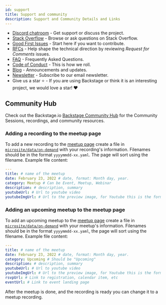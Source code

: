 ```yaml
---
id: support
title: Support and community
description: Support and Community Details and Links
---
```


- [Discord chatroom](https://discord.gg/backstage-687207715902193673) - Get support or discuss the
  project.
- [Stack Overflow](https://stackoverflow.com/questions/tagged/backstage) - Browse or ask questions on Stack Overflow.
- [Good First Issues](https://github.com/backstage/backstage/contribute) - Start
  here if you want to contribute.
- [RFCs](https://github.com/backstage/backstage/labels/rfc) - Help shape the
  technical direction by reviewing _Request for Comments_ issues.
- [FAQ](../FAQ.md) - Frequently Asked Questions.
- [Code of Conduct](https://github.com/backstage/backstage/blob/master/CODE_OF_CONDUCT.md) -
  This is how we roll.
- [Blog](https://backstage.io/blog/) - Announcements and updates.
- [Newsletter](https://mailchi.mp/spotify/backstage-community) - Subscribe to
  our email newsletter.
- Give us a star ⭐️ - If you are using Backstage or think it is an interesting
  project, we would love a star! ❤️

## Community Hub

Check out the Backstage.io [Backstage Community Hub](https://backstage.io/community) for the Community Sessions, recordings, and community resources.

### Adding a recording to the meetup page

To add a new recording to the [meetup page](https://backstage.io/on-demand)
create a file in
[`microsite/data/on-demand`](https://github.com/backstage/backstage/tree/master/microsite/data/on-demand)
with your recording's information. Filenames should be in the format `yyyymmdd-xx.yaml`. The page will sort using the filename. Example file content:

```yaml
---
title: # name of the meetup
date: February 23, 2022 # date, format: Month day, year.
category: Meetup # Can be Event, Meetup, Webinar
description: # description, summary
youtubeUrl: # Url to youtube video
youtubeImgUrl: # Url to the preview image, for Youtube this is the format: https://i1.ytimg.com/vi/<YOUTUBE_ID>/mqdefault.jpg
```

### Adding an upcoming meetup to the meetup page

To add an upcoming meetup to the [meetup page](https://backstage.io/on-demand)
create a file in
[`microsite/data/on-demand`](https://github.com/backstage/backstage/tree/master/microsite/data/on-demand)
with your meetup's information. Filenames should be in the format `yyyymmdd-xx.yaml`, the page will sort using the filename. Example file content:

```yaml
---
title: # name of the meetup
date: February 23, 2022 # date, format: Month day, year.
category: Upcoming # Should be "Upcoming"
description: # description, summary
youtubeUrl: # Url to youtube video
youtubeImgUrl: # Url to the preview image, for Youtube this is the format: https://i1.ytimg.com/vi/<YOUTUBE_ID>/mqdefault.jpg
rsvpUrl: # Link to registration, calendar item, etc
eventUrl: # Link to event landing page
```

After the meetup is done, and the recording is ready you can change it to a meetup recording.
